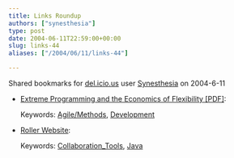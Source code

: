 ```yaml
---
title: Links Roundup
authors: ["synesthesia"]
type: post
date: 2004-06-11T22:59:00+00:00
slug: links-44 
aliases: ["/2004/06/11/links-44"]

---
```

Shared bookmarks for [del.icio.us][1] user  [Synesthesia][2] on 2004-6-11

  * [Extreme Programming and the Economics of Flexibility [PDF]][3]:
   
    Keywords: [Agile/Methods][4], [Development][5]
  * [Roller Website][6]:
   
    Keywords: [Collaboration_Tools][7], [Java][8]

 [1]: https://del.icio.us/
 [2]: https://del.icio.us/synesthesia
 [3]: https://www.favaro.net/john/home/publications/xpecon.pdf "https://www.favaro.net/john/home/publications/xpecon.pdf"
 [4]: https://del.icio.us/synesthesia/Agile/Methods
 [5]: https://del.icio.us/synesthesia/Development
 [6]: https://www.rollerweblogger.org/page/project "https://www.rollerweblogger.org/page/project"
 [7]: https://del.icio.us/synesthesia/Collaboration_Tools
 [8]: https://del.icio.us/synesthesia/Java